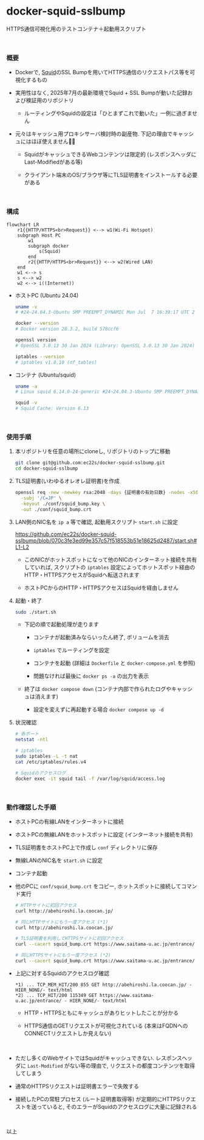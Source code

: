 # docker-squid-sslbump

HTTPS通信可視化用のテストコンテナ＋起動用スクリプト

<br>

### 概要
- Dockerで, [Squid](https://www.squid-cache.org/)のSSL Bumpを用いてHTTPS通信のリクエストパス等を可視化するもの

- 実用性はなく, 2025年7月の最新環境でSquid + SSL Bumpが動いた記録および検証用のリポジトリ

  - ルーティングやSquidの設定は「ひとまずこれで動いた」一例に過ぎません

- 元々はキャッシュ用プロキシサーバ検討時の副産物. 下記の理由でキャッシュにはほぼ使えません🙇‍♂️

  - SquidがキャッシュできるWebコンテンツは限定的 (レスポンスヘッダにLast-Modifiedがある等)

  - クライアント端末のOS/ブラウザ等にTLS証明書をインストールする必要がある

<br>

### 構成

  ```mermaid
  flowchart LR
      r1{{HTTP/HTTPS<br>Request}} <--> w1(Wi-Fi Hotspot)
      subgraph Host PC
          w1
          subgraph docker
              s(Squid)
          end
          r2{{HTTP/HTTPS<br>Request}} <--> w2(Wired LAN)
      end
      w1 <--> s
      s <--> w2
      w2 <--> i((Internet))
  ```

- ホストPC (Ubuntu 24.04)

  ```sh
  uname -v
  # #24~24.04.3-Ubuntu SMP PREEMPT_DYNAMIC Mon Jul  7 16:39:17 UTC 2

  docker --version
  # Docker version 28.3.2, build 578ccf6

  openssl version
  # OpenSSL 3.0.13 30 Jan 2024 (Library: OpenSSL 3.0.13 30 Jan 2024)

  iptables --version
  # iptables v1.8.10 (nf_tables)
  ```

- コンテナ (Ubuntu/squid)

   ```sh
   uname -a
   # Linux squid 6.14.0-24-generic #24~24.04.3-Ubuntu SMP PREEMPT_DYNAMIC Mon Jul  7 16:39:17 UTC 2 x86_64 x86_64 x86_64 GNU/Linux

   squid -v
   # Squid Cache: Version 6.13
   ```

<br>

### 使用手順

1. 本リポジトリを任意の場所にcloneし, リポジトリのトップに移動

   ```sh
   git clone git@github.com:ec22s/docker-squid-sslbump.git
   cd docker-squid-sslbump
   ```

2. TLS証明書(いわゆるオレオレ証明書)を作成

   ```sh
   openssl req -new -newkey rsa:2048 -days {証明書の有効日数} -nodes -x509 \
     -subj '/C=JP' \
     -keyout ./conf/squid_bump.key \
     -out ./conf/squid_bump.crt
   ```

3. LAN側のNIC名を `ip a` 等で確認, 起動用スクリプト `start.sh` に設定

   https://github.com/ec22s/docker-squid-sslbump/blob/070c3fe3ed99e357c57f518553b51e18625d2487/start.sh#L1-L2

   - このNICがホットスポットになって他のNICのインターネット接続を共有していれば, スクリプトの `iptables` 設定によってホットスポット経由のHTTP・HTTPSアクセスがSquidへ転送されます

   - ホストPCからのHTTP・HTTPSアクセスはSquidを経由しません

4. 起動・終了

   ```sh
   sudo ./start.sh
   ```

   - 下記の順で起動処理が走ります

     - コンテナが起動済みならいったん終了, ボリュームを消去

     - `iptables` でルーティングを設定

     - コンテナを起動 (詳細は `Dockerfile` と `docker-compose.yml` を参照)

     - 問題なければ最後に `docker ps -a` の出力を表示

   - 終了は `docker compose down` (コンテナ内部で作られたログやキャッシュは消えます)

     - 設定を変えずに再起動する場合 `docker compose up -d`

5. 状況確認

   ```sh
   # 各ポート
   netstat -ntl

   # iptables
   sudo iptables -L -t nat
   cat /etc/iptables/rules.v4

   # Squidのアクセスログ
   docker exec -it squid tail -f /var/log/squid/access.log
   ```

<br>

### 動作確認した手順

- ホストPCの有線LANをインターネットに接続

- ホストPCの無線LANをホットスポットに設定 (インターネット接続を共有)

- TLS証明書をホストPC上で作成し `conf` ディレクトリに保存

- 無線LANのNIC名を `start.sh` に設定

- コンテナ起動

- 他のPCに `conf/squid_bump.crt` をコピー, ホットスポットに接続してコマンド実行

  ```sh
  # HTTPサイトに初回アクセス
  curl http://abehiroshi.la.coocan.jp/

  # 同じHTTPサイトにもう一度アクセス (*1)
  curl http://abehiroshi.la.coocan.jp/

  # TLS証明書を利用してHTTPSサイトに初回アクセス
  curl --cacert squid_bump.crt https://www.saitama-u.ac.jp/entrance/

  # 同じHTTPSサイトにもう一度アクセス (*2)
  curl --cacert squid_bump.crt https://www.saitama-u.ac.jp/entrance/
  ```

- 上記に対するSquidのアクセスログ確認

  ```
  *1) ... TCP_MEM_HIT/200 855 GET http://abehiroshi.la.coocan.jp/ - HIER_NONE/- text/html
  *2) ... TCP_HIT/200 115349 GET https://www.saitama-u.ac.jp/entrance/ - HIER_NONE/- text/html
  ```

  - HTTP・HTTPSともにキャッシュがありヒットしたことが分かる

  - HTTPS通信のGETリクエストが可視化されている (本来はFQDNへのCONNECTリクエストしか見えない)

<br>

- ただし多くのWebサイトではSquidがキャッシュできない. レスポンスヘッダに `Last-Modified` がない等の理由で, リクエストの都度コンテンツを取得してしまう

- 通常のHTTPSリクエストは証明書エラーで失敗する

- 接続したPCの常駐プロセス (ルート証明書取得等) が定期的にHTTPSリクエストを送っていると, そのエラーがSquidのアクセスログに大量に記録される

<br>

以上
